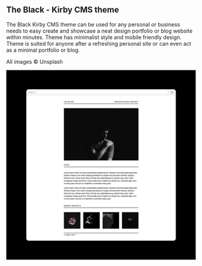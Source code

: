 
## The Black - Kirby CMS theme

The Black Kirby CMS theme can be used for any personal or business needs to easy create and showcase a neat design portfolio or blog website within minutes. Theme has minimalist style and mobile friendly design. Theme is suited for anyone after a refreshing personal site or can even act as a minimal portfolio or blog.

All images © Unsplash



![Screenshot](a.jpg)